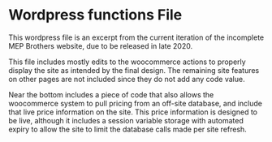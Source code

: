 # Wordpress functions File

This wordpress file is an excerpt from the current iteration of the incomplete MEP Brothers website, due to be released in late 2020.

This file includes mostly edits to the woocommerce actions to properly display the site as intended by the final design. The remaining site features on other pages are not included since they do not add any code value. 

Near the bottom includes a piece of code that also allows the woocommerce system to pull pricing from an off-site database, and include that live price information on the site. This price information is designed to be live, although it includes a session variable storage with automated expiry to allow the site to limit the database calls made per site refresh. 